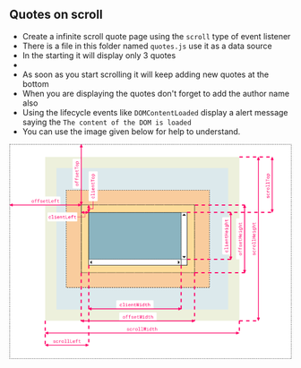 ## Quotes on scroll

- Create a infinite scroll quote page using the `scroll` type of event listener
- There is a file in this folder named `quotes.js` use it as a data source
- In the starting it will display only 3 quotes
- 
- As soon as you start scrolling it will keep adding new quotes at the bottom
- When you are displaying the quotes don't forget to add the author name also
- Using the lifecycle events like `DOMContentLoaded` display a alert message saying the `The content of the DOM is loaded`
- You can use the image given below for help to understand.


![](./terms.png)



